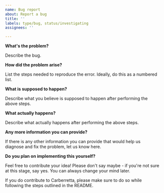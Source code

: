 ```yaml
---
name: Bug report
about: Report a bug
title: ''
labels: type/bug, status/investigating
assignees: ''

---
```


**What's the problem?**

Describe the bug.

**How did the problem arise?**

List the steps needed to reproduce the error. Ideally, do this as a numbered list.

**What is supposed to happen?**

Describe what you believe is supposed to happen after performing the above steps.

**What actually happens?**

Describe what actually happens after performing the above steps.

**Any more information you can provide?**

If there is any other information you can provide that would help us diagnose and fix the problem, let us know here.

**Do you plan on implementing this yourself?**

Feel free to contribute your idea! Please don't say maybe - if you're not sure at this stage, say yes. You can always change your mind later.

If you do contribute to Carberretta, please make sure to do so while following the steps outlined in the README.
